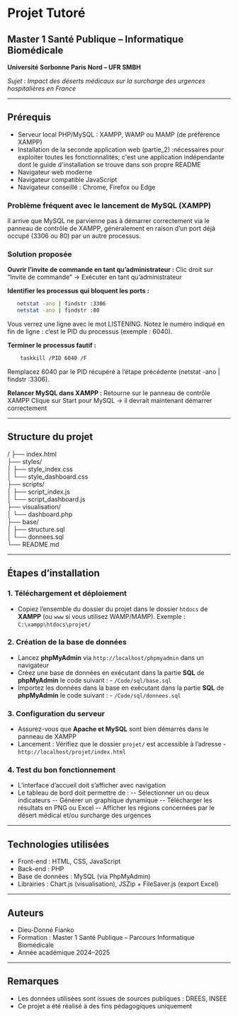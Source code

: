 # Projet Tutoré
## Master 1 Santé Publique – Informatique Biomédicale

**Université Sorbonne Paris Nord – UFR SMBH**

*Sujet : Impact des déserts médicaux sur la surcharge des urgences hospitalières en France*

---

## Prérequis

- Serveur local PHP/MySQL : XAMPP, WAMP ou MAMP (de préférence XAMPP)
- Installation de la seconde application web (partie_2) :nécessaires pour exploiter toutes les fonctionnalités; c'est une application indépendante dont le guide d'installation se trouve dans son propre README
- Navigateur web moderne
- Navigateur compatible JavaScript
- Navigateur conseillé : Chrome, Firefox ou Edge

### Problème fréquent avec le lancement de MySQL (XAMPP)
Il arrive que MySQL ne parvienne pas à démarrer correctement via le panneau de contrôle de XAMPP, généralement en raison d’un port déjà occupé (3306 ou 80) par un autre processus.

### Solution proposée
**Ouvrir l’invite de commande en tant qu’administrateur :**
Clic droit sur “Invite de commande” → Exécuter en tant qu’administrateur

**Identifier les processus qui bloquent les ports :**
```bash
   netstat -ano | findstr :3306
   netstat -ano | findstr :80
```

Vous verrez une ligne avec le mot LISTENING. Notez le numéro indiqué en fin de ligne : c’est le PID du processus (exemple : 6040).

**Terminer le processus fautif :**
```bash
    taskkill /PID 6040 /F
```
Remplacez 6040 par le PID récupéré à l’étape précédente (netstat -ano | findstr :3306).

**Relancer MySQL dans XAMPP :**
Retourne sur le panneau de contrôle XAMPP
Clique sur Start pour MySQL → il devrait maintenant démarrer correctement


---

## Structure du projet

/
├── index.html  
├── styles/  
│   ├── style_index.css  
│   └── style_dashboard.css  
├── scripts/  
│   ├── script_index.js  
│   └── script_dashboard.js  
├── visualisation/  
│   └── dashboard.php  
├── base/  
│   ├── structure.sql  
│   └── donnees.sql  
└── README.md  

---

## Étapes d’installation

### 1. Téléchargement et déploiement

- Copiez l’ensemble du dossier du projet dans le dossier `htdocs` de **XAMPP** (ou `www` si vous utilisez WAMP/MAMP).
  Exemple : `C:\xampp\htdocs\projet/`

### 2. Création de la base de données

- Lancez **phpMyAdmin** via `http://localhost/phpmyadmin` dans un navigateur
- Créez une base de données en exécutant dans la partie **SQL** de **phpMyAdmin** le code suivant : - `/Code/sql/base.sql`
- Importez les données dans la base en exécutant dans la partie **SQL** de **phpMyAdmin** le code suivant :  - `/Code/sql/donnees.sql`

### 3. Configuration du serveur

- Assurez-vous que **Apache et MySQL** sont bien démarrés dans le panneau de XAMPP
- Lancement : Vérifiez que le dossier `projet/` est accessible à l’adresse - `http://localhost/projet/index.html`


### 4. Test du bon fonctionnement

- L’interface d’accueil doit s’afficher avec navigation
- Le tableau de bord doit permettre de :
  -- Sélectionner un ou deux indicateurs
  -- Générer un graphique dynamique
  -- Télécharger les résultats en PNG ou Excel
  -- Afficher les régions concernées par le désert médical et/ou surcharge des urgences

---

## Technologies utilisées

- Front-end : HTML, CSS, JavaScript
- Back-end : PHP
- Base de données : MySQL (via PhpMyAdmin)
- Librairies : Chart.js (visualisation), JSZip + FileSaver.js (export Excel)

---

## Auteurs

- Dieu-Donné Fianko
- Formation : Master 1 Santé Publique – Parcours Informatique Biomédicale  
- Année académique 2024–2025

---

## Remarques

- Les données utilisées sont issues de sources publiques : DREES, INSEE
- Ce projet a été réalisé à des fins pédagogiques uniquement


